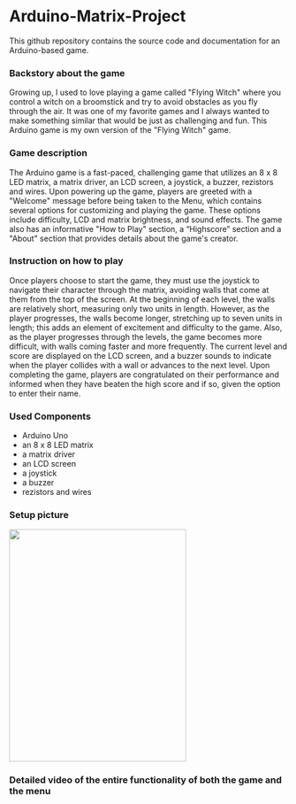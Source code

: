 # Arduino-Matrix-Project
This github repository contains the source code and documentation for an Arduino-based game.
  
### Backstory about the game
Growing up, I used to love playing a game called "Flying Witch" where you control a witch on a broomstick and try to avoid obstacles as you fly through the air. It was one of my favorite games and I always wanted to make something similar that would be just as challenging and fun. This Arduino game is my own version of the "Flying Witch" game.

### Game description
The Arduino game is a fast-paced, challenging game that utilizes an 8 x 8 LED matrix, a matrix driver, an LCD screen, a joystick, a buzzer, rezistors and wires. Upon powering up the game, players are greeted with a "Welcome" message before being taken to the Menu, which contains several options for customizing and playing the game. These options include difficulty, LCD and matrix brightness, and sound effects. The game also has an informative "How to Play" section, a “Highscore” section and a "About" section that provides details about the game's creator.

### Instruction on how to play
Once players choose to start the game, they must use the joystick to navigate their character through the matrix, avoiding walls that come at them from the top of the screen. At the beginning of each level, the walls are relatively short, measuring only two units in length. However, as the player progresses, the walls become longer, stretching up to seven units in length; this adds an element of excitement and difficulty to the game. Also, as the player progresses through the levels, the game becomes more difficult, with walls coming faster and more frequently. The current level and score are displayed on the LCD screen, and a buzzer sounds to indicate when the player collides with a wall or advances to the next level.
Upon completing the game, players are congratulated on their performance and informed when they have beaten the high score and if so, given the option to enter their name.

### Used Components
- Arduino Uno
- an 8 x 8 LED matrix
- a matrix driver
- an LCD screen
- a joystick
- a buzzer
- rezistors and wires

### Setup picture
<img src="https://user-images.githubusercontent.com/79593335/208886457-271815a2-692b-4b16-9f9a-c8ec6343ba7f.jpeg" width="320" height="420">

### Detailed video of the entire functionality of both the game and the menu

